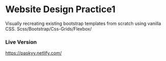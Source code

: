 # Website Design Practice1

Visually recreating existing bootstrap templates from scratch using vanilla CSS.
Scss/Bootstrap/Css-Grids/Flexbox/

### Live Version
 https://paskyy.netlify.com/

